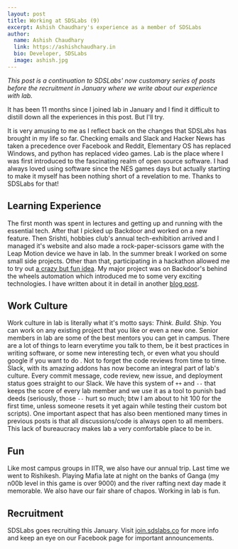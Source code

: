 ```yaml
---
layout: post
title: Working at SDSLabs (9)
excerpt: Ashish Chaudhary's experience as a member of SDSLabs
author:
  name: Ashish Chaudhary
  link: https://ashishchaudhary.in
  bio: Developer, SDSLabs
  image: ashish.jpg
---
```


_This post is a continuation to SDSLabs' now customary series of posts before the recruitment in January where we write about our experience with lab._

It has been 11 months since I joined lab in January and I find it difficult to distill down all the experiences in this post. But I'll try.

It is very amusing to me as I reflect back on the changes that SDSLabs has brought in my life so far. Checking emails and Slack and Hacker News has taken a precedence over Facebook and Reddit, Elementary OS has replaced Windows, and python has replaced video games. Lab is the place where I was first introduced to the fascinating realm of open source software. I had always loved using software since the NES games days but actually starting to make it myself has been nothing short of a revelation to me. Thanks to SDSLabs for that!

## Learning Experience

The first month was spent in lectures and getting up and running with the essential tech. After that I picked up Backdoor and worked on a new feature. Then Srishti, hobbies club's annual tech-exhibition arrived and I managed it's website and also made a rock-paper-scissors game with the Leap Motion device we have in lab. In the summer break I worked on some small side projects. Other than that, participating in a hackathon allowed me to try out [a crazy but fun idea](https://ashishchaudhary.in/torrent-streaming/). My major project was on Backdoor's behind the wheels automation which introduced me to some very exciting technologies. I have written about it in detail in another [blog post](https://blog.sdslabs.co/2015/11/dockerizing-backdoor).

## Work Culture

Work culture in lab is literally what it's motto says: _Think. Build. Ship_. You can work on any existing project that you like or even a new one. Senior members in lab are some of the best mentors you can get in campus. There are a lot of things to learn everytime you talk to them, be it best practices in writing software, or some new interesting tech, or even what you should google if you want to do <X>. Not to forget the code reviews from time to time. Slack, with its amazing addons has now become an integral part of lab's culture. Every commit message, code review, new issue, and deployment status goes straight to our Slack. We have this system of `++` and `--` that keeps the score of every lab member and we use it as a tool to punish bad deeds (seriously, those `--` hurt so much; btw I am about to hit 100 for the first time, unless someone resets it yet again while testing their custom bot scripts). One important aspect that has also been mentioned many times in previous posts is that all discussions/code is always open to all members. This lack of bureaucracy makes lab a very comfortable place to be in.

## Fun

Like most campus groups in IITR, we also have our annual trip. Last time we went to Rishikesh. Playing Mafia late at night on the banks of Ganga (my n00b level in this game is over 9000) and the river rafting next day made it memorable. We also have our fair share of chapos. Working in lab is fun.

## Recruitment

SDSLabs goes recruiting this January. Visit [join.sdslabs.co](https://join.sdslabs.co) for more info and keep an eye on our Facebook page for important announcements.